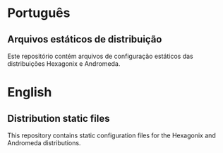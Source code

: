 # Português

## Arquivos estáticos de distribuição

Este repositório contém arquivos de configuração estáticos das distribuições Hexagonix e Andromeda.

# English

## Distribution static files

This repository contains static configuration files for the Hexagonix and Andromeda distributions.
